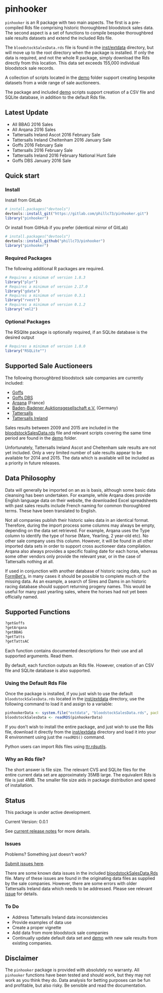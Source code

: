 pinhooker
=======

`pinhooker` is an R package with two main aspects. The first is a pre-compiled Rds file comprising historic thoroughbred bloodstock sales data. The second aspect is a set of functions to compile bespoke thoroughbred sale results datasets and extend the included Rds file.

The `bloodstockSalesData.rds` file is found in the [inst/extdata](https://github.com/phillc73/pinhooker/tree/master/inst/extdata) directory, but will move up to the root directory when the package is installed. If only the data is required, and not the whole R package, simply download the Rds directly from this location. This data set exceeds 155,000 individual bloodstock sale records.

A collection of scripts located in the [demo](https://github.com/phillc73/pinhooker/tree/master/demo) folder support creating bespoke datasets from a wide range of sale auctioneers.

The package and included [demo](https://github.com/phillc73/pinhooker/tree/master/demo) scripts support creation of a CSV file and SQLite database, in addition to the default Rds file.

## Latest Update

* All BBAG 2016 Sales
* All Arqana 2016 Sales
* Tattersalls Ireland Ascot 2016 February Sale
* Tattersalls Ireland Cheltenham 2016 January Sale
* Goffs 2016 February Sale
* Tattersalls 2016 February Sale
* Tattersalls Ireland 2016 February National Hunt Sale
* Goffs DBS January 2016 Sale

## Quick start

### Install

Install from GitLab

```r
# install.packages("devtools")
devtools::install_git("https://gitlab.com/phillc73/pinhooker.git")
library("pinhooker")
```

Or install from GitHub if you prefer (identical mirror of GitLab)

```r
# install.packages("devtools")
devtools::install_github("phillc73/pinhooker")
library("pinhooker")
```
### Required Packages

The following additional R packages are required.

```r
# Requires a minimum of version 1.8.3
library("plyr")
# Requires a minimum of version 2.17.0
library("gdata")
# Requires a minimum of version 0.3.1
library("rvest")
# Requires a minimum of version 0.1.2
library("xml2")
```
### Optional Packages

The RSQlite package is optionally required, if an SQLite database is the desired output

```r
# Requires a minimum of version 1.0.0
library("RSQLite"")
```
## Supported Sale Auctioneers

The following thoroughbred bloodstock sale companies are currently included:

* [Goffs](http://www.goffs.com)
* [Goffs DBS](http://www.goffsdbs.com)
* [Arqana](http://www.arqana.com) (France)
* [Baden-Badener Auktionsgesellschaft e.V.](http://www.bbag-sales.de/) (Germany)
* [Tattersalls](http://www.tattersalls.com)
* [Tattersalls Ireland](http://www.tattersalls.ie)

Sales results between 2009 and 2015 are included in the [bloodstockSalesData.rds](https://github.com/phillc73/pinhooker/tree/master/inst/extdata) file and relevant scripts covering the same time period are found in the [demo](https://github.com/phillc73/pinhooker/tree/master/demo) folder.

Unfortunately, Tattersalls Ireland Ascot and Cheltenham sale results are not yet included. Only a very limited number of sale results appear to be available for 2014 and 2015. The data which is available will be included as a priority in future releases.

## Data Philosophy

Data will generally be imported on an as is basis, although some basic data cleansing has been undertaken. For example, while Arqana does provide English language data on their website, the downloaded Excel spreadsheets with past sales results include French naming for common thoroughbred terms. These have been translated to English.

Not all companies publish their historic sales data in an identical format. Therefore, during the import process some columns may always be empty, depending on the data set retrieved. For example, Arqana uses the Type column to identify the type of horse (Mare, Yearling, 2 year-old etc). No other sale company uses this column. However, it will be found in all other imported data sets in order to support cross auctioneer data compilation. Arqana also always provides a specific foaling date for each horse, whereas some other vendors only provide the relevant year, or in the case of Tattersalls nothing at all.

If used in conjunction with another database of historic racing data, such as [FormBet's](http://formbet.co.uk), in many cases it should be possible to complete much of the missing data. As an example, a search of Sires and Dams in an historic racing database should support returning progeny names. This would be useful for many past yearling sales, where the horses had not yet been officially named.

## Supported Functions

```r
?getGoffs
?getArqana
?getBBAG
?getTatts
?getTattsAC
```
Each function contains documented descriptions for their use and all supported arguments. Read them.

By default, each function outputs an Rds file. However, creation of an CSV file and SQLite database is also supported.

### Using the Default Rds File

Once the package is installed, if you just wish to use the default `bloodstockSalesData.rds` located in the [inst/extdata](https://github.com/phillc73/pinhooker/tree/master/inst/extdata) directory, use the following command to load it and assign to a variable:

```r
pinhookerData <- system.file("extdata", "bloodstockSalesData.rds", package = "pinhooker")
bloodstockSalesData <- readRDS(pinhookerData)
```

If you don't wish to install the entire package, and just wish to use the Rds file, download it directly from the [inst/extdata](https://github.com/phillc73/pinhooker/tree/master/inst/extdata) directory and load it into your R environment using just the `readRDS()` command.

Python users can import Rds files using [ttr.rdsutils](https://pypi.python.org/pypi/ttr.rdsutils/0.1.0).

### Why an Rds file?

The short answer is file size. The relevant CVS and SQLite files for the entire current data set are approximately 35MB large. The equivalent Rds is file is just 4MB. The smaller file size aids in package distribution and speed of installation.

## Status

This package is under active development.

Current Version: 0.0.1

See [current release notes](https://github.com/phillc73/pinhooker/releases) for more details.

### Issues

Problems? Something just doesn't work?

[Submit issues here](https://github.com/phillc73/pinhooker/issues).

There are some known data issues in the included [bloodstockSalesData.Rds](https://github.com/phillc73/pinhooker/tree/master/inst/extdata) file. Many of these issues are found in the originating data files as supplied by the sale companies. However, there are some errors with older Tattersalls Ireland data which needs to be addressed. Please see relevant [issue](https://github.com/phillc73/pinhooker/issues/1) for details.

### To Do

* Address Tattersalls Ireland data inconsistencies
* Provide examples of data use
* Create a proper vignette
* Add data from more bloodstock sale companies
* Continually update default data set and [demo](https://github.com/phillc73/pinhooker/tree/master/demo) with new sale results from existing companies.

## Disclaimer

The `pinhooker` package is provided with absolutely no warranty. All `pinhooker` functions have been tested and should work, but they may not work as you think they do. Data analysis for betting purposes can be fun and profitable, but also risky. Be sensible and read the documentation.
